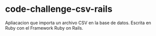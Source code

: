 # code-challenge-csv-rails
Apliacacion que importa un archivo CSV en la base de datos. Escrita en Ruby con el Framework Ruby on Rails.
